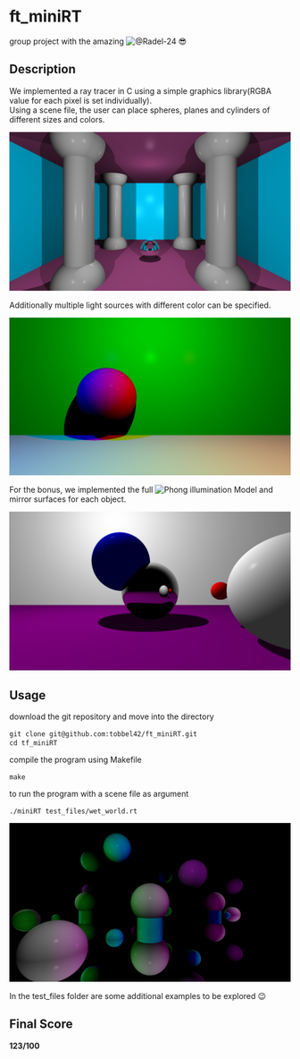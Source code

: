 # ft_miniRT

group project with the amazing ![@Radel-24](https://github.com/Radel-24) :sunglasses:

## Description

We implemented a ray tracer in C using a simple graphics library(RGBA value for each pixel is set individually).<br>
Using a scene file, the user can place spheres, planes and cylinders of different sizes and colors.<br>

![the_hall scene](/images/the_hall.png)

Additionally multiple light sources with different color can be specified.

![multi_color scene](/images/multicolor.png)

For the bonus, we implemented the full ![Phong illumination Model](https://en.wikipedia.org/wiki/Phong_reflection_model) and mirror surfaces for each object.

![balls scene](/images/balls.png)

## Usage

download the git repository and move into the directory
```
git clone git@github.com:tobbel42/ft_miniRT.git
cd tf_miniRT
```

compile the program using Makefile

```
make
```

to run the program with a scene file as argument

```
./miniRT test_files/wet_world.rt
```

![wet_world](/images/wet_world.png)

In the test_files folder are some additional examples to be explored :wink:

## Final Score
**123/100**

